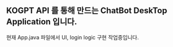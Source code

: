 ## KOGPT API 를 통해 만드는 ChatBot DeskTop Application 입니다.

현재 App.java 파일에서 UI, login logic 구현 작업중입니다.
